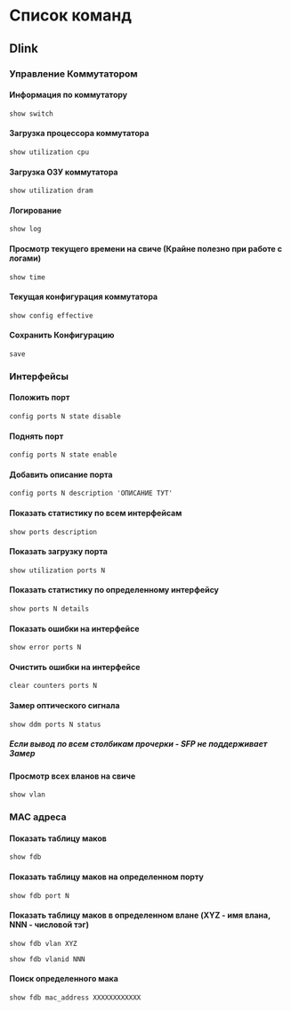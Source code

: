 # Список команд
## Dlink

### Управление Коммутатором
#### Информация по коммутатору
```
show switch
```
#### Загрузка процессора коммутатора
```
show utilization cpu
```
#### Загрузка ОЗУ коммутатора
```
show utilization dram
```
#### Логирование
```
show log
```
#### Просмотр текущего времени на свиче (Крайне полезно при работе с логами)
```
show time
```
#### Текущая конфигурация коммутатора
```
show config effective
```
#### Сохранить Конфигурацию
```
save
```
### Интерфейсы
#### Положить порт
```
config ports N state disable
```
#### Поднять порт
```
config ports N state enable
```
#### Добавить описание порта
```
config ports N description 'ОПИСАНИЕ ТУТ'
```
#### Показать статистику по всем интерфейсам
```
show ports description
```
#### Показать загрузку порта
```
show utilization ports N
```
#### Показать статистику по определенному интерфейсу
```
show ports N details
```
#### Показать ошибки на интерфейсе
```
show error ports N
```
#### Очистить ошибки на интерфейсе
```
clear counters ports N
```
#### Замер оптического сигнала
```
show ddm ports N status
```
##### Если вывод по всем столбикам прочерки - SFP не поддерживает Замер

#### Просмотр всех вланов на свиче
```
show vlan
```

### MAC адреса
#### Показать таблицу маков
```
show fdb
```
#### Показать таблицу маков на определенном порту
```
show fdb port N
```
#### Показать таблицу маков в определенном влане (XYZ - имя влана, NNN - числовой тэг)
```
show fdb vlan XYZ
```
```
show fdb vlanid NNN
```
#### Поиск определенного мака
```
show fdb mac_address XXXXXXXXXXXX
```
